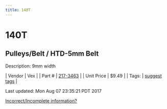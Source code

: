 ```yaml
---
title: 140T
---
```


# 140T
## Pulleys/Belt / HTD-5mm Belt
Description: 	9mm width 

| Vendor | Vex | 
| Part # | [217-3463](http://www.vexrobotics.com/vexpro/motion/belts-and-pulleys/htdbelts9.html) | 
| Unit Price | $9.49 | 
| Tags: | [suggest tags](https://docs.google.com/forms/d/e/1FAIpQLSeWyY8v3RgOty-MyWmh9U0iivNYN_molChYyS-0U-o-kOAv_g/viewform) | 

Last updated: Mon Aug 07 23:35:21 PDT 2017

 [Incorrect/Incomplete information?](https://docs.google.com/forms/d/e/1FAIpQLSeWyY8v3RgOty-MyWmh9U0iivNYN_molChYyS-0U-o-kOAv_g/viewform)